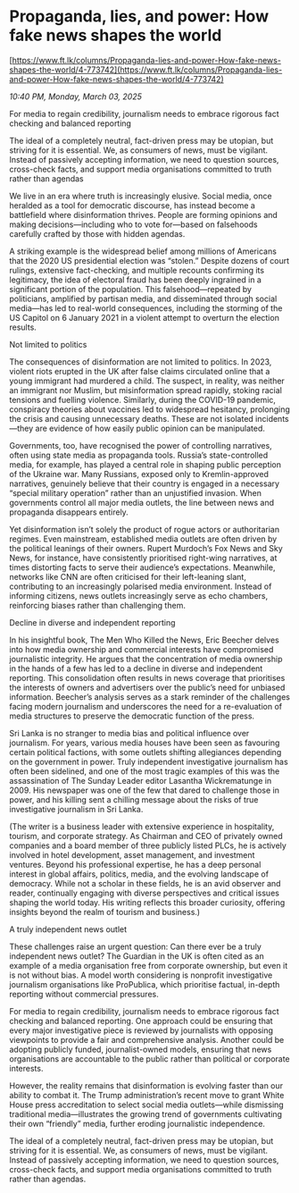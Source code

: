 # Propaganda, lies, and power: How fake news shapes the world

[https://www.ft.lk/columns/Propaganda-lies-and-power-How-fake-news-shapes-the-world/4-773742](https://www.ft.lk/columns/Propaganda-lies-and-power-How-fake-news-shapes-the-world/4-773742)

*10:40 PM, Monday, March 03, 2025*

For media to regain credibility, journalism needs to embrace rigorous fact checking and balanced reporting

The ideal of a completely neutral, fact-driven press may be utopian, but striving for it is essential. We, as consumers of news, must be vigilant. Instead of passively accepting information, we need to question sources, cross-check facts, and support media organisations committed to truth rather than agendas

We live in an era where truth is increasingly elusive. Social media, once heralded as a tool for democratic discourse, has instead become a battlefield where disinformation thrives. People are forming opinions and making decisions—including who to vote for—based on falsehoods carefully crafted by those with hidden agendas.

A striking example is the widespread belief among millions of Americans that the 2020 US presidential election was “stolen.” Despite dozens of court rulings, extensive fact-checking, and multiple recounts confirming its legitimacy, the idea of electoral fraud has been deeply ingrained in a significant portion of the population. This falsehood—repeated by politicians, amplified by partisan media, and disseminated through social media—has led to real-world consequences, including the storming of the US Capitol on 6 January 2021 in a violent attempt to overturn the election results.

Not limited to politics

The consequences of disinformation are not limited to politics. In 2023, violent riots erupted in the UK after false claims circulated online that a young immigrant had murdered a child. The suspect, in reality, was neither an immigrant nor Muslim, but misinformation spread rapidly, stoking racial tensions and fuelling violence. Similarly, during the COVID-19 pandemic, conspiracy theories about vaccines led to widespread hesitancy, prolonging the crisis and causing unnecessary deaths. These are not isolated incidents—they are evidence of how easily public opinion can be manipulated.

Governments, too, have recognised the power of controlling narratives, often using state media as propaganda tools. Russia’s state-controlled media, for example, has played a central role in shaping public perception of the Ukraine war. Many Russians, exposed only to Kremlin-approved narratives, genuinely believe that their country is engaged in a necessary “special military operation” rather than an unjustified invasion. When governments control all major media outlets, the line between news and propaganda disappears entirely.

Yet disinformation isn’t solely the product of rogue actors or authoritarian regimes. Even mainstream, established media outlets are often driven by the political leanings of their owners. Rupert Murdoch’s Fox News and Sky News, for instance, have consistently prioritised right-wing narratives, at times distorting facts to serve their audience’s expectations. Meanwhile, networks like CNN are often criticised for their left-leaning slant, contributing to an increasingly polarised media environment. Instead of informing citizens, news outlets increasingly serve as echo chambers, reinforcing biases rather than challenging them.

Decline in diverse and independent reporting

In his insightful book, The Men Who Killed the News, Eric Beecher delves into how media ownership and commercial interests have compromised journalistic integrity. He argues that the concentration of media ownership in the hands of a few has led to a decline in diverse and independent reporting. This consolidation often results in news coverage that prioritises the interests of owners and advertisers over the public’s need for unbiased information. Beecher’s analysis serves as a stark reminder of the challenges facing modern journalism and underscores the need for a re-evaluation of media structures to preserve the democratic function of the press.

Sri Lanka is no stranger to media bias and political influence over journalism. For years, various media houses have been seen as favouring certain political factions, with some outlets shifting allegiances depending on the government in power. Truly independent investigative journalism has often been sidelined, and one of the most tragic examples of this was the assassination of The Sunday Leader editor Lasantha Wickrematunge in 2009. His newspaper was one of the few that dared to challenge those in power, and his killing sent a chilling message about the risks of true investigative journalism in Sri Lanka.

(The writer is a business leader with extensive experience in hospitality, tourism, and corporate strategy. As Chairman and CEO of privately owned companies and a board member of three publicly listed PLCs, he is actively involved in hotel development, asset management, and investment ventures. Beyond his professional expertise, he has a deep personal interest in global affairs, politics, media, and the evolving landscape of democracy. While not a scholar in these fields, he is an avid observer and reader, continually engaging with diverse perspectives and critical issues shaping the world today. His writing reflects this broader curiosity, offering insights beyond the realm of tourism and business.)

A truly independent news outlet

These challenges raise an urgent question: Can there ever be a truly independent news outlet? The Guardian in the UK is often cited as an example of a media organisation free from corporate ownership, but even it is not without bias. A model worth considering is nonprofit investigative journalism organisations like ProPublica, which prioritise factual, in-depth reporting without commercial pressures.

For media to regain credibility, journalism needs to embrace rigorous fact checking and balanced reporting. One approach could be ensuring that every major investigative piece is reviewed by journalists with opposing viewpoints to provide a fair and comprehensive analysis. Another could be adopting publicly funded, journalist-owned models, ensuring that news organisations are accountable to the public rather than political or corporate interests.

However, the reality remains that disinformation is evolving faster than our ability to combat it. The Trump administration’s recent move to grant White House press accreditation to select social media outlets—while dismissing traditional media—illustrates the growing trend of governments cultivating their own “friendly” media, further eroding journalistic independence.

The ideal of a completely neutral, fact-driven press may be utopian, but striving for it is essential. We, as consumers of news, must be vigilant. Instead of passively accepting information, we need to question sources, cross-check facts, and support media organisations committed to truth rather than agendas.

